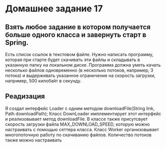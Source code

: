 # Домашнее задание 17
## Взять любое задание в котором получается больше одного класса и завернуть старт в Spring.
Есть список ссылок в текстовом файле.
Нужно написать программу, которая при старте будет скачивать эти файлы и складывать в указанную
папку на локальном диске.
Программа должна уметь качать несколько файлов одновременно (в несколько потоков, например, 3
потока) и выдерживать указанное ограничение на скорость загрузки, например, 500 килобайт в
секунду.


## Реадизация
Я создал интерфейс Loader с одним методом downloadFile(String link, Path downloadPath); Класс DownLoader имплементирует этот интерфейс и реализовывает метод downloadFile. 
В классе также присутсвует скорость загрузки файла MAX_DOWNLOAD_SPEED, которую можно настраивать с помощью сеттера класса.
Класс Worker организовывает многопоточную работу по скачиванию файлов. Количество потоков также можно настраивать
